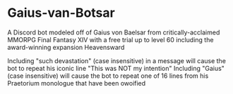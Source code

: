 # Gaius-van-Botsar
A Discord bot modeled off of Gaius von Baelsar from critically-acclaimed MMORPG Final Fantasy XIV with a free trial up to level 60 including the award-winning expansion Heavensward

Including "such devastation" (case insensitive) in a message will cause the bot to repeat his iconic line "This was NOT my intention"
Including "Gaius" (case insensitive) will cause the bot to repeat one of 16 lines from his Praetorium monologue that have been owoified
